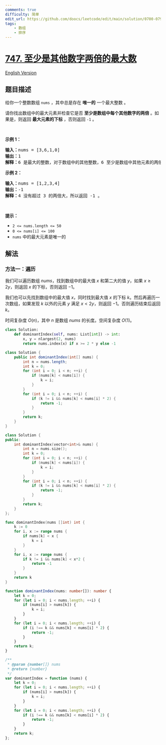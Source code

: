 ```yaml
---
comments: true
difficulty: 简单
edit_url: https://github.com/doocs/leetcode/edit/main/solution/0700-0799/0747.Largest%20Number%20At%20Least%20Twice%20of%20Others/README.md
tags:
    - 数组
    - 排序
---
```


<!-- problem:start -->

# [747. 至少是其他数字两倍的最大数](https://leetcode.cn/problems/largest-number-at-least-twice-of-others)

[English Version](/solution/0700-0799/0747.Largest%20Number%20At%20Least%20Twice%20of%20Others/README_EN.md)

## 题目描述

<!-- description:start -->

<p>给你一个整数数组 <code>nums</code> ，其中总是存在 <strong>唯一的</strong> 一个最大整数 。</p>

<p>请你找出数组中的最大元素并检查它是否 <strong>至少是数组中每个其他数字的两倍</strong> 。如果是，则返回 <strong>最大元素的下标</strong> ，否则返回 <code>-1</code> 。</p>

<p>&nbsp;</p>

<p><strong>示例 1：</strong></p>

<pre>
<strong>输入：</strong>nums = [3,6,1,0]
<strong>输出：</strong>1
<strong>解释：</strong>6 是最大的整数，对于数组中的其他整数，6 至少是数组中其他元素的两倍。6 的下标是 1 ，所以返回 1 。
</pre>

<p><strong>示例 2：</strong></p>

<pre>
<strong>输入：</strong>nums = [1,2,3,4]
<strong>输出：</strong>-1
<strong>解释：</strong>4 没有超过 3 的两倍大，所以返回 -1 。
</pre>

<p>&nbsp;</p>

<p><strong>提示：</strong></p>

<ul>
	<li><code>2 &lt;= nums.length &lt;= 50</code></li>
	<li><code>0 &lt;= nums[i] &lt;= 100</code></li>
	<li><code>nums</code> 中的最大元素是唯一的</li>
</ul>

<!-- description:end -->

## 解法

<!-- solution:start -->

### 方法一：遍历

我们可以遍历数组 $nums$，找到数组中的最大值 $x$ 和第二大的值 $y$，如果 $x \ge 2y$，则返回 $x$ 的下标，否则返回 $-1$。

我们也可以先找到数组中的最大值 $x$，同时找到最大值 $x$ 的下标 $k$。然后再遍历一次数组，如果发现 $k$ 以外的元素 $y$ 满足 $x < 2y$，则返回 $-1$。否则遍历结束后返回 $k$。

时间复杂度 $O(n)$，其中 $n$ 是数组 $nums$ 的长度。空间复杂度 $O(1)$。

<!-- tabs:start -->

```python
class Solution:
    def dominantIndex(self, nums: List[int]) -> int:
        x, y = nlargest(2, nums)
        return nums.index(x) if x >= 2 * y else -1
```

```java
class Solution {
    public int dominantIndex(int[] nums) {
        int n = nums.length;
        int k = 0;
        for (int i = 0; i < n; ++i) {
            if (nums[k] < nums[i]) {
                k = i;
            }
        }
        for (int i = 0; i < n; ++i) {
            if (k != i && nums[k] < nums[i] * 2) {
                return -1;
            }
        }
        return k;
    }
}
```

```cpp
class Solution {
public:
    int dominantIndex(vector<int>& nums) {
        int n = nums.size();
        int k = 0;
        for (int i = 0; i < n; ++i) {
            if (nums[k] < nums[i]) {
                k = i;
            }
        }
        for (int i = 0; i < n; ++i) {
            if (k != i && nums[k] < nums[i] * 2) {
                return -1;
            }
        }
        return k;
    }
};
```

```go
func dominantIndex(nums []int) int {
	k := 0
	for i, x := range nums {
		if nums[k] < x {
			k = i
		}
	}
	for i, x := range nums {
		if k != i && nums[k] < x*2 {
			return -1
		}
	}
	return k
}
```

```ts
function dominantIndex(nums: number[]): number {
    let k = 0;
    for (let i = 0; i < nums.length; ++i) {
        if (nums[i] > nums[k]) {
            k = i;
        }
    }
    for (let i = 0; i < nums.length; ++i) {
        if (i !== k && nums[k] < nums[i] * 2) {
            return -1;
        }
    }
    return k;
}
```

```js
/**
 * @param {number[]} nums
 * @return {number}
 */
var dominantIndex = function (nums) {
    let k = 0;
    for (let i = 0; i < nums.length; ++i) {
        if (nums[i] > nums[k]) {
            k = i;
        }
    }
    for (let i = 0; i < nums.length; ++i) {
        if (i !== k && nums[k] < nums[i] * 2) {
            return -1;
        }
    }
    return k;
};
```

<!-- tabs:end -->

<!-- solution:end -->

<!-- problem:end -->
